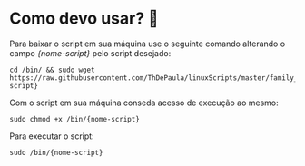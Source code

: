 # Como devo usar? 🤔
Para baixar o script em sua máquina use o seguinte comando alterando o campo _{nome-script}_ pelo script desejado:
```
cd /bin/ && sudo wget https://raw.githubusercontent.com/ThDePaula/linuxScripts/master/family_redhat/{nome-script}
```
Com o script em sua máquina conseda acesso de execução ao mesmo:
```
sudo chmod +x /bin/{nome-script}
```
Para executar o script:
```
sudo /bin/{nome-script}
```
